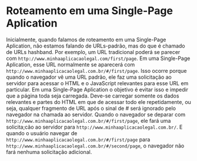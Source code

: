 # Roteamento em uma Single-Page Aplication

Inicialmente, quando falamos de roteamento em uma Single-Page
Aplication, não estamos falando de URLs-padrão, mas do que é chamado de
URLs hashband. Por exemplo, um URL tradicional poderá se parecer com
`http://www.minhaaplicacaolegal.com/first/page`. Em uma Single-Page
Aplication, esse URL normalmente se aparecerá com `http://www.minhaaplicacaolegal.com.br/#/first/page`. Isso ocorre porque quando o navegador vê uma URL padrão, ele faz uma solicitação ao servidor para acessar o HTML e o JavaScript relevantes para esse URL em particular. Em uma Single-Page Aplication o objetivo é evitar isso e impedir que a página toda seja carregada. Deve-se carregar somente os dados relevantes e partes do HTML em que de acessar todo ele repetidamente, ou seja, qualquer fragmento de URL após o sinal de *#* será ignorado pelo navegador na chamada ao servidor. Quando o navegador se deparar com `http://www.minhaaplicacaolegal.com.br/#/first/page`, ele fará uma solicita;cão ao servidor para `http://www.minhaaplicacaolegal.com.br/`. E quando o usuário navegar de `http://www.minhaaplicacaolegal.com.br/#/first/page` para `http://www.minhaaplicacaolegal.com.br/#/second/page`, o navegador não fará nenhuma solicitação adicional.
